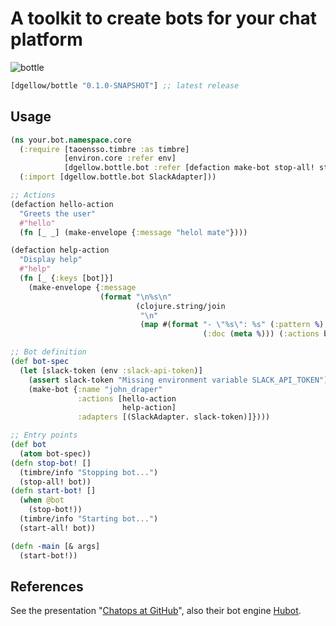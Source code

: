# A toolkit to create bots for your chat platform

![bottle](http://i.imgur.com/rjCWII1.png)

[](dependency)
```clojure
[dgellow/bottle "0.1.0-SNAPSHOT"] ;; latest release
```
[](/dependency)

## Usage

```clojure
(ns your.bot.namespace.core
  (:require [taoensso.timbre :as timbre]
            [environ.core :refer env]
            [dgellow.bottle.bot :refer [defaction make-bot stop-all! start-all!]])
  (:import [dgellow.bottle.bot SlackAdapter]))

;; Actions
(defaction hello-action
  "Greets the user"
  #"hello"
  (fn [_ _] (make-envelope {:message "helol mate"})))

(defaction help-action
  "Display help"
  #"help"
  (fn [_ {:keys [bot]}]
    (make-envelope {:message
                    (format "\n%s\n"
                            (clojure.string/join
                             "\n"
                             (map #(format "- \"%s\": %s" (:pattern %)
                                           (:doc (meta %))) (:actions bot))))})))

;; Bot definition
(def bot-spec
  (let [slack-token (env :slack-api-token)]
    (assert slack-token "Missing environment variable SLACK_API_TOKEN")
    (make-bot {:name "john_draper"
               :actions [hello-action
                         help-action]
               :adapters [(SlackAdapter. slack-token)]})))

;; Entry points
(def bot
  (atom bot-spec))
(defn stop-bot! []
  (timbre/info "Stopping bot...")
  (stop-all! bot))
(defn start-bot! []
  (when @bot
    (stop-bot!))
  (timbre/info "Starting bot...")
  (start-all! bot))

(defn -main [& args]
  (start-bot!))
```

## References

See the presentation "[Chatops at GitHub](https://speakerdeck.com/jnewland/chatops-at-github)", also their bot engine [Hubot](https://hubot.github.com/).
